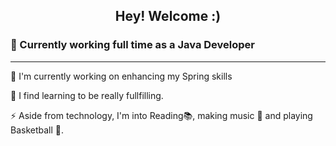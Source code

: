        
<h2 align="center">
  Hey! Welcome :)
</h2>

### 🔭 Currently working full time as a Java Developer


---

🔧 I'm currently working on enhancing my Spring skills

🌱 I find learning to be really fullfilling.

⚡ Aside from technology, I'm into Reading📚, making music 🎸 and playing Basketball 🏀.
